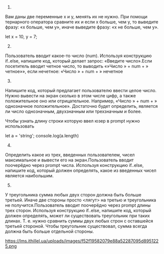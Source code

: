 1.

Вам даны две переменные x и y, менять их не нужно. При помощи тернарного оператора сравните их и если x больше, чем y,
то выведите фразу: «x больше, чем y», иначе выведите фразу: «x не больше, чем y».

let x = 10, y = 7;

2.

Пользователь вводит какое-то число (num). Используя конструкцию if..else, напишите код, который делает запрос: «Введите
число».Если посетитель вводит четное число, то выводить «»Число » + num + » четное»», если нечетное: «Число » + num + »
нечетное

3.

Напишите код, который предлагает пользователю ввести целое число. Нужно вывести на экран сколько в этом числе цифр, а
также положительное оно или отрицательное. Например, «Число » + num + » однозначное положительное». Достаточно будет
определить, является ли число однозначным, двухзначным или трехзначным и более.

Чтобы узнать длину строки которую ввел юзер в prompt нужно использовать

let a = 'string';
console.log(a.length)

4.

Определить какое из трех, введенных пользователем, чисел максимальное и вывести его на экран.Пользователь вводит
поочерёдно через prompt числа. Используя конструкцию if..else, напишите код, который должен определять, какое из
введенных чисел является наибольшим.

5.

У треугольника сумма любых двух сторон должна быть больше третьей. Иначе две стороны просто <лягут> на третью и
треугольника не получится.Пользователь вводит поочерёдно через prompt длины трех сторон. Используя конструкцию if..else,
напишите код, который должен определять, может ли существовать треугольник при таких длинах. Т. е. нужно сравнить суммы
двух любых строн с оставшейся третьей стороной. Чтобы треугольник существовал, сумма всегда должна быть больше отдельной
стороны.

https://lms.ithillel.ua/uploads/images/f52f19582079e88a52287095d8951225.png
